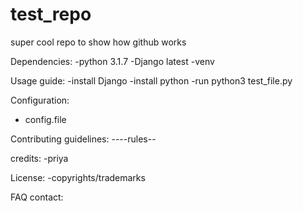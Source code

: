 # test_repo
super cool repo to show how github  works

Dependencies:
-python 3.1.7
-Django latest
-venv

Usage guide:
-install Django
-install python
-run python3 test_file.py

Configuration:
- config.file

Contributing guidelines:
----rules--

credits:
-priya

License:
-copyrights/trademarks

FAQ contact:
